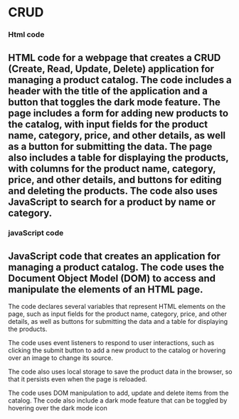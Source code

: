# CRUD


### Html code


 ## HTML code for a webpage that creates a CRUD (Create, Read, Update, Delete) application for managing a product catalog. The code includes a header with the title of the application and a button that toggles the dark mode feature. The page includes a form for adding new products to the catalog, with input fields for the product name, category, price, and other details, as well as a button for submitting the data. The page also includes a table for displaying the products, with columns for the product name, category, price, and other details, and buttons for editing and deleting the products. The code also uses JavaScript to search for a product by name or category.


### javaScript code

## JavaScript code that creates an application for managing a product catalog. The code uses the Document Object Model (DOM) to access and manipulate the elements of an HTML page.

The code declares several variables that represent HTML elements on the page, such as input fields for the product name, category, price, and other details, as well as buttons for submitting the data and a table for displaying the products.

The code uses event listeners to respond to user interactions, such as clicking the submit button to add a new product to the catalog or hovering over an image to change its source.

The code also uses local storage to save the product data in the browser, so that it persists even when the page is reloaded.

The code uses DOM manipulation to add, update and delete items from the catalog.
The code also include a dark mode feature that can be toggled by hovering over the dark mode icon

